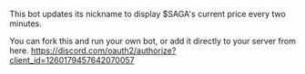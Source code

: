 This bot updates its nickname to display $SAGA's current price every two minutes.

You can fork this and run your own bot, or add it directly to your server from here.
https://discord.com/oauth2/authorize?client_id=1260179457642070057




